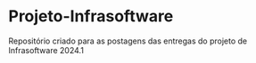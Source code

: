 # Projeto-Infrasoftware
Repositório criado para as postagens das entregas do projeto de Infrasoftware 2024.1
